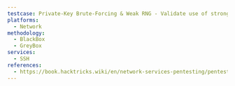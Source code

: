 ```yaml
---
testcase: Private-Key Brute-Forcing & Weak RNG - Validate use of strong key lengths (no 1024-bit or predictable keys)
platforms: 
  - Network
methodology: 
  - BlackBox
  - GreyBox
services:
  - SSH
references:
  - https://book.hacktricks.wiki/en/network-services-pentesting/pentesting-ssh.html
---
```

